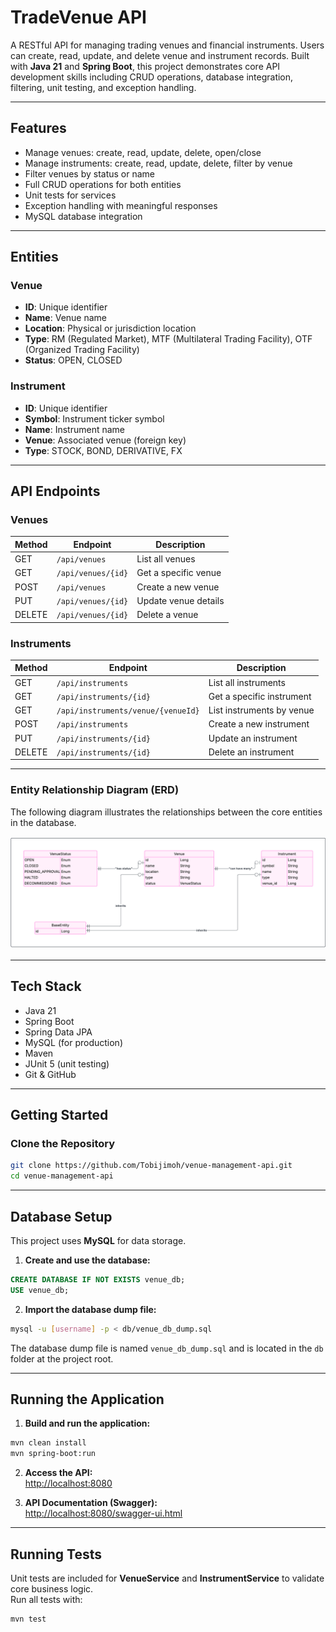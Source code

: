 # TradeVenue API

A RESTful API for managing trading venues and financial instruments. Users can create, read, update, and delete venue and instrument records. Built with **Java 21** and **Spring Boot**, this project demonstrates core API development skills including CRUD operations, database integration, filtering, unit testing, and exception handling.

---

## Features

- Manage venues: create, read, update, delete, open/close
- Manage instruments: create, read, update, delete, filter by venue
- Filter venues by status or name
- Full CRUD operations for both entities
- Unit tests for services
- Exception handling with meaningful responses
- MySQL database integration

---

## Entities

### Venue
- **ID**: Unique identifier
- **Name**: Venue name
- **Location**: Physical or jurisdiction location
- **Type**: RM (Regulated Market), MTF (Multilateral Trading Facility), OTF (Organized Trading Facility)
- **Status**: OPEN, CLOSED

### Instrument
- **ID**: Unique identifier
- **Symbol**: Instrument ticker symbol
- **Name**: Instrument name
- **Venue**: Associated venue (foreign key)
- **Type**: STOCK, BOND, DERIVATIVE, FX

---

## API Endpoints

### Venues
| Method | Endpoint | Description |
|--------|---------|-------------|
| GET | `/api/venues` | List all venues |
| GET | `/api/venues/{id}` | Get a specific venue |
| POST | `/api/venues` | Create a new venue |
| PUT | `/api/venues/{id}` | Update venue details |
| DELETE | `/api/venues/{id}` | Delete a venue |

### Instruments
| Method | Endpoint | Description |
|--------|---------|-------------|
| GET | `/api/instruments` | List all instruments |
| GET | `/api/instruments/{id}` | Get a specific instrument |
| GET | `/api/instruments/venue/{venueId}` | List instruments by venue |
| POST | `/api/instruments` | Create a new instrument |
| PUT | `/api/instruments/{id}` | Update an instrument |
| DELETE | `/api/instruments/{id}` | Delete an instrument |

---

### Entity Relationship Diagram (ERD)
The following diagram illustrates the relationships between the core entities in the database.

![Entity Relationship Diagram](assets/erd.png)

---

## Tech Stack

- Java 21
- Spring Boot
- Spring Data JPA
- MySQL (for production)
- Maven
- JUnit 5 (unit testing)
- Git & GitHub

---

## Getting Started

### Clone the Repository

```bash
git clone https://github.com/Tobijimoh/venue-management-api.git
cd venue-management-api
```

---

## Database Setup

This project uses **MySQL** for data storage.

1. **Create and use the database:**

```sql
CREATE DATABASE IF NOT EXISTS venue_db;
USE venue_db;
```

2. **Import the database dump file:**

```bash
mysql -u [username] -p < db/venue_db_dump.sql
```
The database dump file is named `venue_db_dump.sql` and is located in the `db` folder at the project root.

---

## Running the Application

1. **Build and run the application:**

```bash
mvn clean install
mvn spring-boot:run
```

2. **Access the API:**  
[http://localhost:8080](http://localhost:8080)


3. **API Documentation (Swagger):**  
[http://localhost:8080/swagger-ui.html](http://localhost:8080/swagger-ui.html)

---

## Running Tests

Unit tests are included for **VenueService** and **InstrumentService** to validate core business logic.  
Run all tests with:

```bash
mvn test
```